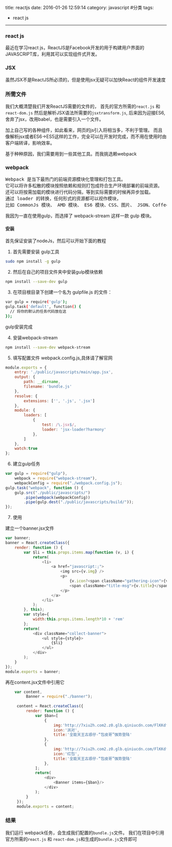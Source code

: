 title: reactjs
date: 2016-01-26 12:59:14
category: javascript #分类
tags:
- react js
---
### react js
最近在学习react js，ReactJS是Facebook开发的用于构建用户界面的JAVASCRIPT库，利用其可以实现组件式开发。

### JSX
虽然JSX不是ReactJS所必须的，但是使用jsx无疑可以加快React的组件开发速度

### 所需文件
我们大概清楚我们开发ReactJS需要的文件的，
首先的官方所需的<code>react.js</code> 和 <code>react-dom.js</code>
然后是解析JSX语法所需要的<code>jsxtransform.js</code>,
后来因为迎接ES6,舍弃了jsx，改用babel，也是需要引入一个文件。

加上自己写的各种组件，如此看来，网页的js引入将相当多，不利于管理。
而且像解析jsx或者ES6->ES5这样的工作，完全可以在开发时完成，而不用在使用时由客户端转译，影响效率。

基于种种原因，我们需要用到一些其他工具。而我挑选赖webpack

### webpack
<pre>
Webpack 是当下最热门的前端资源模块化管理和打包工具。
它可以将许多松散的模块按照依赖和规则打包成符合生产环境部署的前端资源。
还可以将按需加载的模块进行代码分隔，等到实际需要的时候再异步加载。
通过 loader 的转换，任何形式的资源都可以视作模块，
比如 CommonJs 模块、 AMD 模块、 ES6 模块、CSS、图片、 JSON、Coffeescript、 LESS 等。
</pre>

我因为一直在使用gulp，而选择了 webpack-stream 这样一款 gulp 模块。

#### 安装

首先保证安装了nodeJs，然后可以开始下面的教程

1. 首先需要安装 gulp工具
```bash
sudo npm install -g gulp 
```

2. 然后在自己的项目文件夹中安装gulp模块依赖
```bash
npm install --save-dev gulp
```

3. 在项目根目录下创建一个名为 gulpfile.js 的文件：
```bash 
var gulp = require('gulp');
gulp.task('default', function() {
  // 将你的默认的任务代码放在这
});
```
 gulp安装完成

4. 安装webpack-stream
```bash
npm install --save-dev webpack-stream
```

5. 填写配置文件 webpack.config.js,具体请了解官网
```js
module.exports = {
    entry: './public/javascripts/main/app.jsx',
    output: {
        path: __dirname,
        filename: 'bundle.js'
    },
    resolve: {
        extensions: ['', '.js', '.jsx']
    },
    module: {
        loaders: [
            {
                test: /\.jsx$/,
                loader: 'jsx-loader?harmony'
            },
        ]
    },
    watch:true
};
```

6. 建立gulp任务
```js
var gulp = require("gulp"),
    webpack = require("webpack-stream"),
    webpackConfig = require("./webpack.config.js");
gulp.task("webpack", function () {
    gulp.src("./public/javascripts/")
        .pipe(webpack(webpackConfig))
        .pipe(gulp.dest("./public/javascripts/build/"));
});
```

7. 使用

建立一个banner.jsx文件

```js
var banner;
banner = React.createClass({
    render: function () {
        var $li = this.props.items.map(function (v, i) {
            return(
                <li>
                    <a href="javascript:;">
                        <img src={v.img} />
                        <p>
                            {v.icon?<span className="gathering-icon">{v.icon}</span>:''}
                            <span className="title-msg">{v.title}</span>
                        </p>
                    </a>
                </li>
            );
        }, this);
        var style={
            width:this.props.items.length*10 + 'rem'
        };
        return(
            <div className="collect-banner">
                <ul style={style}>
                    {$li}
                </ul>
            </div>
        );
    }
});
module.exports = banner;
```

再在content.jsx文件中引用它

```js
    var content,
         Banner = require("./banner");
     
     content = React.createClass({
         render: function () {
             var $ban=[
                 {
                     img:'http://7xiu2h.com2.z0.glb.qiniucdn.com/FlKKdfH1XlzAW0bgZ4bfTS-5abNS',
                     icon:'派对',
                     title:'全能天王古惑仔-“包皮哥”强势登陆'
                 },
                 {
                     img:'http://7xiu2h.com2.z0.glb.qiniucdn.com/FlKKdfH1XlzAW0bgZ4bfTS-5abNS',
                     icon:'红包',
                     title:'全能天王古惑仔-“包皮哥”强势登陆'
                 },
             ];
             return(
                 <div>
                     <Banner items={$ban}/>
                 </div>
             );
         }
     });
     module.exports = content;
```

### 结果
我们运行 webpack任务，会生成我们配置的<code>bundle.js</code>文件。
我们在项目中引用官方所需的<code>react.js</code> 和 <code>react-dom.js</code>和生成的<code>bundle.js</code>文件即可